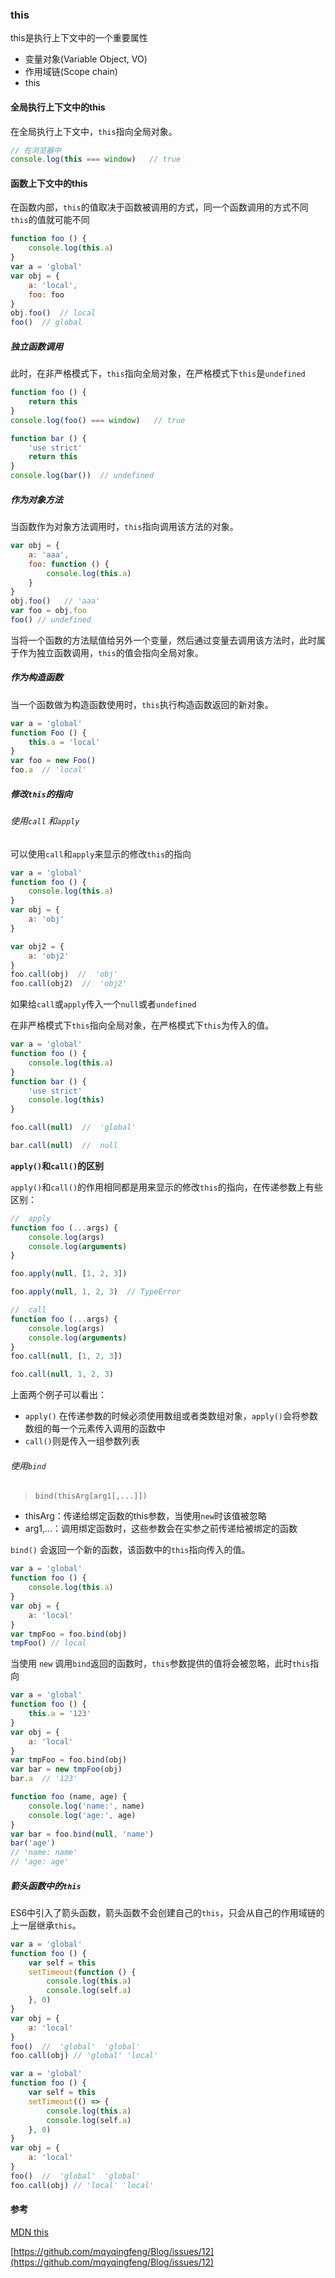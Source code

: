 ### this

this是执行上下文中的一个重要属性

* 变量对象(Variable Object, VO)
* 作用域链(Scope chain)
* this

#### 全局执行上下文中的this

在全局执行上下文中，`this`指向全局对象。

```js
// 在浏览器中
console.log(this === window)   // true
```

#### 函数上下文中的this

在函数内部，`this`的值取决于函数被调用的方式，同一个函数调用的方式不同`this`的值就可能不同

```js
function foo () {
    console.log(this.a)
}
var a = 'global'
var obj = {
    a: 'local',
    foo: foo
}
obj.foo()  // local
foo()  // global
```



##### 独立函数调用

此时，在非严格模式下，`this`指向全局对象，在严格模式下`this`是`undefined`

```js
function foo () {
    return this
}
console.log(foo() === window)   // true

function bar () {
    'use strict'
    return this
}
console.log(bar())  // undefined
```

##### 作为对象方法

当函数作为对象方法调用时，`this`指向调用该方法的对象。

```js
var obj = {
    a: 'aaa',
    foo: function () {
        console.log(this.a)
    }
}
obj.foo()   // 'aaa'
var foo = obj.foo
foo() // undefined
```

当将一个函数的方法赋值给另外一个变量，然后通过变量去调用该方法时，此时属于作为独立函数调用，`this`的值会指向全局对象。

##### 作为构造函数

当一个函数做为构造函数使用时，`this`执行构造函数返回的新对象。

```js
var a = 'global'
function Foo () {
    this.a = 'local'
}
var foo = new Foo()
foo.a  // 'local'
```

##### 修改`this`的指向

###### 使用`call` 和`apply`

可以使用`call`和`apply`来显示的修改`this`的指向

```js
var a = 'global'
function foo () {
    console.log(this.a)
}
var obj = {
    a: 'obj'
}

var obj2 = {
    a: 'obj2'
}
foo.call(obj)  //  'obj'
foo.call(obj2)  //  'obj2'

```

如果给`call`或`apply`传入一个`null`或者`undefined`

在非严格模式下`this`指向全局对象，在严格模式下`this`为传入的值。

```js
var a = 'global'
function foo () {
    console.log(this.a)
}
function bar () {
    'use strict'
    console.log(this)
}

foo.call(null)  //  'global'

bar.call(null)  //  null
```

**`apply()`和`call()`的区别**

`apply()`和`call()`的作用相同都是用来显示的修改`this`的指向，在传递参数上有些区别：

```js
//  apply
function foo (...args) {
    console.log(args)
    console.log(arguments)
}

foo.apply(null, [1, 2, 3])

foo.apply(null, 1, 2, 3)  // TypeError
```

```js
//  call
function foo (...args) {
    console.log(args)
    console.log(arguments)
}
foo.call(null, [1, 2, 3])

foo.call(null, 1, 2, 3) 
```

上面两个例子可以看出：

* `apply()` 在传递参数的时候必须使用数组或者类数组对象，`apply()`会将参数数组的每一个元素传入调用的函数中
* `call()`则是传入一组参数列表

###### 使用`bind`

>  `bind(thisArg[arg1[,...]])`

* thisArg：传递给绑定函数的this参数，当使用`new`时该值被忽略
* arg1,...：调用绑定函数时，这些参数会在实参之前传递给被绑定的函数

`bind()` 会返回一个新的函数，该函数中的`this`指向传入的值。

```js
var a = 'global'
function foo () {
    console.log(this.a)
}
var obj = {
    a: 'local'
}
var tmpFoo = foo.bind(obj)
tmpFoo() // local
```

当使用 `new` 调用`bind`返回的函数时，`this`参数提供的值将会被忽略，此时`this`指向

```js
var a = 'global'
function foo () {
    this.a = '123'
}
var obj = {
    a: 'local'
}
var tmpFoo = foo.bind(obj)
var bar = new tmpFoo(obj)
bar.a  // '123'
```



```js
function foo (name, age) {
    console.log('name:', name)
    console.log('age:', age)
}
var bar = foo.bind(null, 'name')
bar('age')
// 'name: name'
// 'age: age'

```

##### 箭头函数中的`this`

ES6中引入了箭头函数，箭头函数不会创建自己的`this`，只会从自己的作用域链的上一层继承`this`。

```js
var a = 'global'
function foo () {
    var self = this
    setTimeout(function () {
        console.log(this.a)
        console.log(self.a)
    }, 0)
}
var obj = {
    a: 'local'
}
foo()  //  'global'  'global'
foo.call(obj) // 'global' 'local'

```

````js
var a = 'global'
function foo () {
    var self = this
    setTimeout(() => {
        console.log(this.a)
        console.log(self.a)
    }, 0)
}
var obj = {
    a: 'local'
}
foo()  //  'global'  'global'
foo.call(obj) // 'local' 'local'
````





#### 参考


[MDN this](https://developer.mozilla.org/zh-CN/docs/Web/JavaScript/Reference/Operators/this)

[https://github.com/mqyqingfeng/Blog/issues/12](https://github.com/mqyqingfeng/Blog/issues/12)
